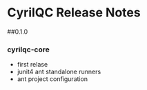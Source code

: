# CyrilQC Release Notes

##0.1.0
### cyrilqc-core
* first relase
* junit4 ant standalone runners
* ant project configuration

